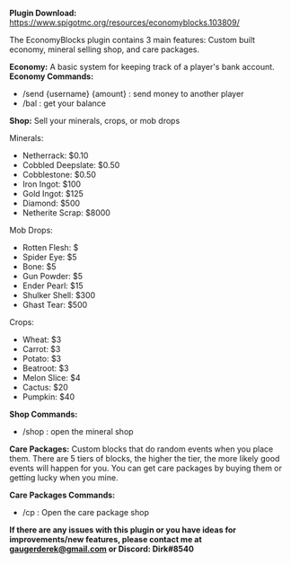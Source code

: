 **Plugin Download:** https://www.spigotmc.org/resources/economyblocks.103809/

The EconomyBlocks plugin contains 3 main features: Custom built economy, mineral selling shop, and care packages.

**Economy:** A basic system for keeping track of a player's bank account.
**Economy Commands:**

- /send {username} {amount} : send money to another player
- /bal : get your balance

**Shop:** Sell your minerals, crops, or mob drops

Minerals: 

- Netherrack: $0.10
- Cobbled Deepslate: $0.50
- Cobblestone: $0.50
- Iron Ingot: $100
- Gold Ingot: $125
- Diamond: $500
- Netherite Scrap: $8000

Mob Drops:

- Rotten Flesh: $
- Spider Eye: $5
- Bone: $5
- Gun Powder: $5
- Ender Pearl: $15
- Shulker Shell: $300
- Ghast Tear: $500

Crops:

- Wheat: $3
- Carrot: $3
- Potato: $3
- Beatroot: $3
- Melon Slice: $4
- Cactus: $20
- Pumpkin: $40

**Shop Commands:**

- /shop : open the mineral shop

**Care Packages:**
Custom blocks that do random events when you place them. There are 5 tiers of blocks, the higher the tier, the more likely good events will happen for you. You can get care packages by buying them or getting lucky when you mine.

**Care Packages Commands:**

- /cp : Open the care package shop

**If there are any issues with this plugin or you have ideas for improvements/new features, please contact me at gaugerderek@gmail.com or Discord: Dirk#8540**
